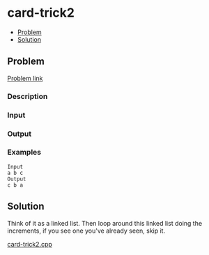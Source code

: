 # card-trick2
- [Problem](#problem)
- [Solution](#card-trick2.cpp)

## Problem
[Problem link](https://open.kattis.com/problems/cardtrick2)

### Description

### Input

### Output

### Examples
```
Input
a b c
Output
c b a
```

## Solution

Think of it as a linked list. Then loop around this linked list doing the increments, if you see one you've already seen, skip it.

[card-trick2.cpp](./card-trick2.cpp)